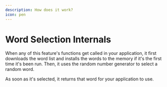 ```yaml
---
description: How does it work?
icon: pen
---
```


# Word Selection Internals

When any of this feature's functions get called in your application, it first downloads the word list and installs the words to the memory if it's the first time it's been run. Then, it uses the random number generator to select a random word.

As soon as it's selected, it returns that word for your application to use.
